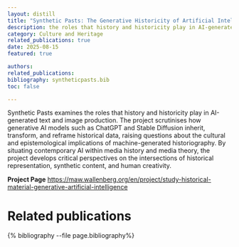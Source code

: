 ```yaml
---
layout: distill
title: "Synthetic Pasts: The Generative Historicity of Artificial Intelligence"
description: the roles that history and historicity play in AI-generated text and image production
category: Culture and Heritage
related_publications: true
date: 2025-08-15
featured: true

authors:
related_publications: 
bibliography: syntheticpasts.bib
toc: false

---
```


Synthetic Pasts examines the roles that history and historicity play in AI-generated text and image production. The project scrutinises how generative AI models such as ChatGPT and Stable Diffusion inherit, transform, and reframe historical data, raising questions about the cultural and epistemological implications of machine-generated historiography. By situating contemporary AI within media history and media theory, the project develops critical perspectives on the intersections of historical representation, synthetic content, and human creativity.

**Project Page**
<https://maw.wallenberg.org/en/project/study-historical-material-generative-artificial-intelligence>

# Related publications

<div class="publications">
    {% bibliography --file page.bibliography%}
</div>